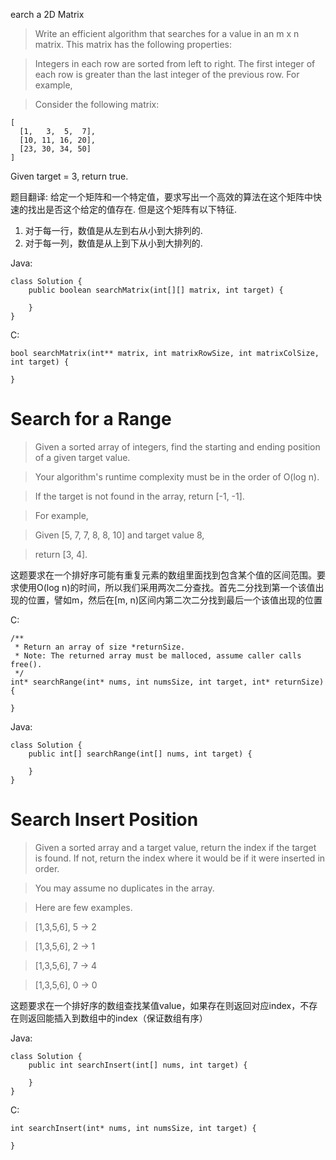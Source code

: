 earch a 2D Matrix

> Write an efficient algorithm that searches for a value in an m x n matrix. This matrix has the following properties:

> Integers in each row are sorted from left to right.
The first integer of each row is greater than the last integer of the previous row.
For example,

> Consider the following matrix:

```
[
  [1,   3,  5,  7],
  [10, 11, 16, 20],
  [23, 30, 34, 50]
]
```

Given target = 3, return true.

题目翻译:
给定一个矩阵和一个特定值，要求写出一个高效的算法在这个矩阵中快速的找出是否这个给定的值存在.
但是这个矩阵有以下特征.

1. 对于每一行，数值是从左到右从小到大排列的.
2. 对于每一列，数值是从上到下从小到大排列的.

Java:

```
class Solution {
    public boolean searchMatrix(int[][] matrix, int target) {
        
    }
}
```

C:

```
bool searchMatrix(int** matrix, int matrixRowSize, int matrixColSize, int target) {
    
}
```

# Search for a Range

> Given a sorted array of integers, find the starting and ending position of a given target value.

> Your algorithm's runtime complexity must be in the order of O(log n).

> If the target is not found in the array, return [-1, -1].

> For example,

> Given [5, 7, 7, 8, 8, 10] and target value 8,

> return [3, 4].

这题要求在一个排好序可能有重复元素的数组里面找到包含某个值的区间范围。要求使用O(log n)的时间，所以我们采用两次二分查找。首先二分找到第一个该值出现的位置，譬如m，然后在[m, n)区间内第二次二分找到最后一个该值出现的位置

C:

```
/**
 * Return an array of size *returnSize.
 * Note: The returned array must be malloced, assume caller calls free().
 */
int* searchRange(int* nums, int numsSize, int target, int* returnSize) {
    
}
```

Java:

```
class Solution {
    public int[] searchRange(int[] nums, int target) {
        
    }
}
```

# Search Insert Position

> Given a sorted array and a target value, return the index if the target is found. If not, return the index where it would be if it were inserted in order.

> You may assume no duplicates in the array.

> Here are few examples.

> [1,3,5,6], 5 → 2

> [1,3,5,6], 2 → 1

> [1,3,5,6], 7 → 4

> [1,3,5,6], 0 → 0

这题要求在一个排好序的数组查找某值value，如果存在则返回对应index，不存在则返回能插入到数组中的index（保证数组有序）

Java:

```
class Solution {
    public int searchInsert(int[] nums, int target) {
        
    }
}
```

C:

```
int searchInsert(int* nums, int numsSize, int target) {
    
}
```
